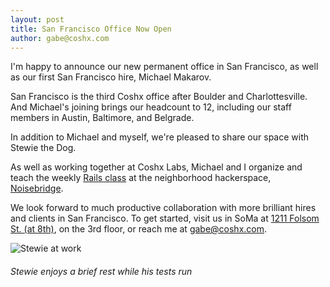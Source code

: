 ```yaml
---
layout: post
title: San Francisco Office Now Open
author: gabe@coshx.com
---
```


I'm happy to announce our new permanent office in San Francisco, as well as our first San Francisco hire, Michael Makarov.
   

San Francisco is the third Coshx office after Boulder and Charlottesville.  And Michael's joining brings our headcount to 12, including our staff members in Austin, Baltimore, and Belgrade.
   

In addition to Michael and myself, we're pleased to share our space with Stewie the Dog.
   

As well as working together at Coshx Labs, Michael and I organize and teach the weekly [Rails class](https://www.noisebridge.net/wiki/Backend_web_dev_in_Ruby_on_Rails) at the neighborhood hackerspace, [Noisebridge](https://www.noisebridge.net).
   

We look forward to much productive collaboration with more brilliant hires and clients in San Francisco.  To get started, visit us in SoMa at [1211 Folsom St. (at 8th)](http://goo.gl/maps/eiNlT), on the 3rd  floor, or reach me at [gabe@coshx.com](gabe@coshx.com).
   

![Stewie at work](https://s3.amazonaws.com/uploads.hipchat.com/9996/25967/m07gxvfyu6px3gh/c9de9f3ae7d511e18393123138100c1d_7.jpg)
###### Stewie enjoys a brief rest while his tests run
